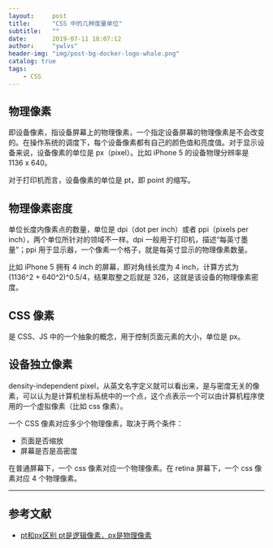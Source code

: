 ```yaml
---
layout:     post
title:      "CSS 中的几种度量单位"
subtitle:   ""
date:       2019-07-11 18:07:12
author:     "ywlvs"
header-img: "img/post-bg-docker-logo-whale.png"
catalog: true
tags:
    - CSS
---
```


## 物理像素

即设备像素，指设备屏幕上的物理像素，一个指定设备屏幕的物理像素是不会改变的。在操作系统的调度下，每个设备像素都有自己的颜色值和亮度值。对于显示设备来说，设备像素的单位是 px（pixel）。比如 iPhone 5 的设备物理分辨率是 1136 x 640。

对于打印机而言，设备像素的单位是 pt，即 point 的缩写。

## 物理像素密度

单位长度内像素点的数量，单位是 dpi（dot per inch）或者 ppi（pixels per inch），两个单位所针对的领域不一样。dpi 一般用于打印机，描述“每英寸墨量”；ppi 用于显示器，一个像素一个格子，就是每英寸显示的物理像素数量。

比如 iPhone 5 拥有 4 inch 的屏幕，即对角线长度为 4 inch，计算方式为 (1136^2 + 640^2)^0.5/4，结果取整之后就是 326，这就是该设备的物理像素密度。

## CSS 像素

是 CSS、JS 中的一个抽象的概念，用于控制页面元素的大小，单位是 px。

## 设备独立像素

density-independent pixel，从英文名字定义就可以看出来，是与密度无关的像素，可以认为是计算机坐标系统中的一个点，这个点表示一个可以由计算机程序使用的一个虚拟像素（比如 css 像素）。

一个 CSS 像素对应多少个物理像素，取决于两个条件：

+ 页面是否缩放
+ 屏幕是否是高密度

在普通屏幕下，一个 css 像素对应一个物理像素。在 retina 屏幕下，一个 css 像素对应 4 个物理像素。

---

## 参考文献

+ [pt和px区别 pt是逻辑像素，px是物理像素](https://www.bbsmax.com/A/o75Nn9MP5W/)
